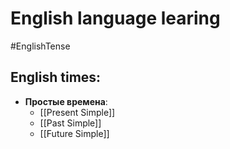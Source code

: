 #      English language learing
#EnglishTense 
## English times:
* **Простые времена**:
	* [[Present Simple]]
	* [[Past Simple]]
	* [[Future Simple]]